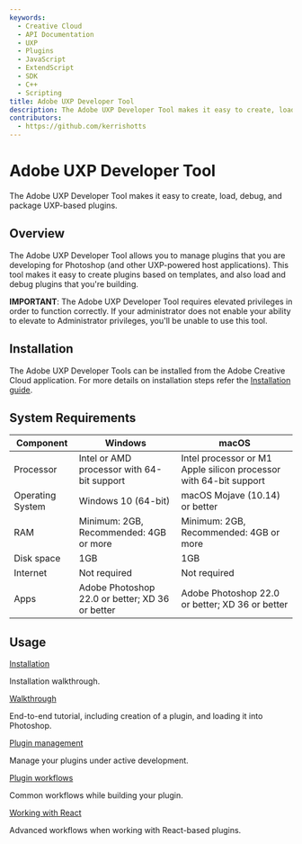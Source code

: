 ```yaml
---
keywords:
  - Creative Cloud
  - API Documentation
  - UXP
  - Plugins
  - JavaScript
  - ExtendScript
  - SDK
  - C++
  - Scripting
title: Adobe UXP Developer Tool
description: The Adobe UXP Developer Tool makes it easy to create, load, debug, and package UXP-based plugins for Photoshop.
contributors:
  - https://github.com/kerrishotts
---
```


# Adobe UXP Developer Tool

The Adobe UXP Developer Tool makes it easy to create, load, debug, and package UXP-based plugins.


## Overview

The Adobe UXP Developer Tool allows you to manage plugins that you are developing for Photoshop (and other UXP-powered host applications). This tool makes it easy to create plugins based on templates, and also load and debug plugins that you're building.

<InlineAlert variant="info" slots="text"/>

**IMPORTANT**:
The Adobe UXP Developer Tool requires elevated privileges in order to function correctly. If your administrator does not enable your ability to elevate to Administrator privileges, you'll be unable to use this tool.

## Installation
The Adobe UXP Developer Tools can be installed from the Adobe Creative Cloud application. For more details on installation steps refer the [Installation guide](installation/). 

<a name="sysreq" />

## System Requirements

Component        | Windows                                        | macOS
-----------------|------------------------------------------------|-----------
Processor	       | Intel or AMD processor with 64-bit support     | Intel processor or M1 Apple silicon processor with 64-bit support
Operating System | Windows 10 (64-bit)                            | macOS Mojave (10.14) or better
RAM	             | Minimum: 2GB, Recommended: 4GB or more         | Minimum: 2GB, Recommended: 4GB or more
Disk space       | 1GB                                            | 1GB
Internet         | Not required                                   | Not required
Apps             | Adobe Photoshop 22.0 or better; XD 36 or better| Adobe Photoshop 22.0 or better; XD 36 or better



## Usage

<DiscoverBlock slots="link, text"/>

[Installation](installation/)

Installation walkthrough.    

<DiscoverBlock slots="link, text"/>

[Walkthrough](../guides/udt-walkthrough)

End-to-end tutorial, including creation of a plugin, and loading it into Photoshop.

<DiscoverBlock slots="link, text"/>

[Plugin management](plugin-management/)

Manage your plugins under active development.

<DiscoverBlock slots="link, text"/>

[Plugin workflows](plugin-workflows/)

Common workflows while building your plugin.

<DiscoverBlock slots="link, text"/>

[Working with React](working-with-react/)

Advanced workflows when working with React-based plugins.

